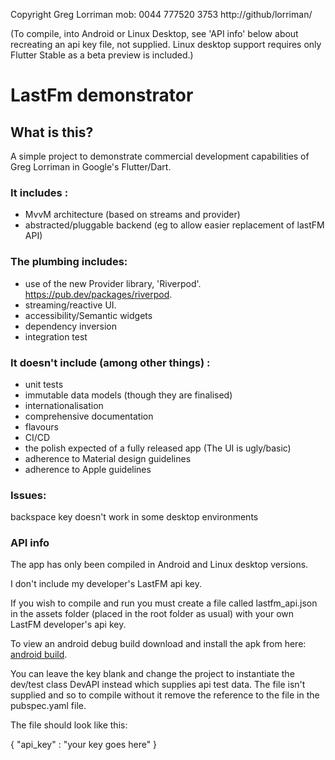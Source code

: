 
Copyright Greg Lorriman mob: 0044 777520 3753
http://github/lorriman/

(To compile, into Android or Linux Desktop, see 'API info' below about recreating an api key file,
 not supplied. Linux desktop support requires only Flutter Stable as a beta preview is included.)

# LastFm demonstrator 

## What is this?

A simple project to demonstrate commercial development capabilities of Greg Lorriman 
in Google's Flutter/Dart.

### It includes :

- MvvM architecture (based on streams and provider)
- abstracted/pluggable backend (eg to allow easier replacement of lastFM API)

### The plumbing includes:

* use of the new Provider library, 'Riverpod'. https://pub.dev/packages/riverpod.
* streaming/reactive UI.
* accessibility/Semantic widgets
* dependency inversion
* integration test

### It doesn't include (among other things) :

- unit tests
- immutable data models (though they are finalised)
- internationalisation
- comprehensive documentation
- flavours
- CI/CD
- the polish expected of a fully released app (The UI is ugly/basic)
- adherence to Material design guidelines
- adherence to Apple guidelines

### Issues:

backspace key doesn't work in some desktop environments

### API info

The app has only been compiled in Android and Linux desktop versions.

I don't include my developer's LastFM api key.

If you wish to compile and run you must create a file called lastfm_api.json in the assets folder
(placed in the root folder as usual) with your own LastFM developer's api key.

To view an android debug build download and install the apk from here: [android build](https://drive.google.com/file/d/1X-ATwzBrcpBNuzcHxroXucsH-vYbdyzl/view?usp=sharing).

You can leave the key blank and change the project to instantiate the dev/test class DevAPI
instead which supplies api test data.  The file isn't supplied and so to compile without it remove
the reference to the file in the pubspec.yaml file.

The file should look like this:

{
   "api_key" : "your key goes here"
}   
